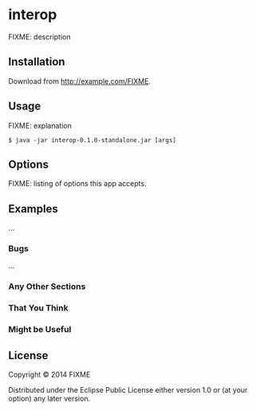 # interop

FIXME: description

## Installation

Download from http://example.com/FIXME.

## Usage

FIXME: explanation

    $ java -jar interop-0.1.0-standalone.jar [args]

## Options

FIXME: listing of options this app accepts.

## Examples

...

### Bugs

...

### Any Other Sections
### That You Think
### Might be Useful

## License

Copyright © 2014 FIXME

Distributed under the Eclipse Public License either version 1.0 or (at
your option) any later version.
